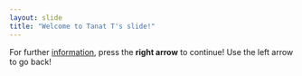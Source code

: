```yaml
---
layout: slide
title: "Welcome to Tanat T's slide!"
---
```

For further [information](http://google.com), press the **right arrow** to continue!
Use the left arrow to go back!
